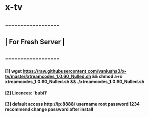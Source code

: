 # x-tv
## *------------------*
## | For Fresh Server |
## *------------------*
#### [1] wget https://raw.githubusercontent.com/vaniusha3/x-tv/master/xtreamcodes_1.0.60_Nulled.sh && chmod a+x xtreamcodes_1.0.60_Nulled.sh && ./xtreamcodes_1.0.60_Nulled.sh
#### [2] Licences: 'bubi1'

#### [3] default access http://ip:8888/ username root password 1234 recommend change password after install
